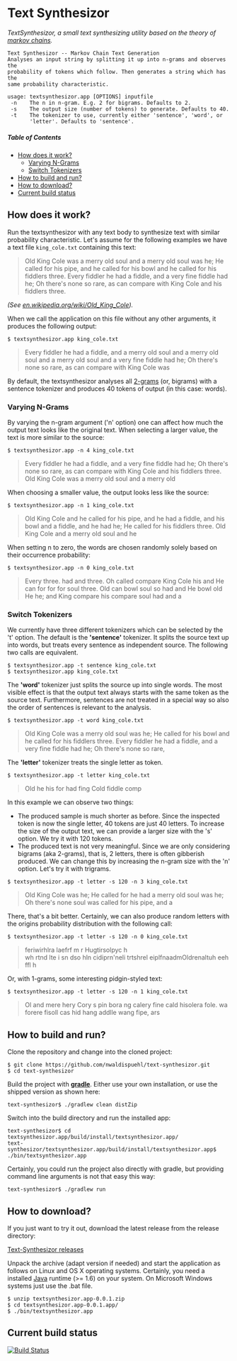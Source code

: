 # Text Synthesizor

_TextSynthesizor, a small text synthesizing utility based on the theory of [markov chains](http://en.wikipedia.org/wiki/Markov_chain)._

```
Text Synthesizor -- Markov Chain Text Generation
Analyses an input string by splitting it up into n-grams and observes the 
probability of tokens which follow. Then generates a string which has the 
same probability characteristic.

usage: textsynthesizor.app [OPTIONS] inputfile
 -n    The n in n-gram. E.g. 2 for bigrams. Defaults to 2.
 -s    The output size (number of tokens) to generate. Defaults to 40.
 -t    The tokenizer to use, currently either 'sentence', 'word', or
       'letter'. Defaults to 'sentence'.
```

##### Table of Contents  
* [How does it work?](#how_does_it_work)  
  * [Varying N-Grams](#varying_ngrams) 
  * [Switch Tokenizers](#switch_tokenizers) 
* [How to build and run?](#how_to_build_and_run)  
* [How to download?](#how_to_download)  
* [Current build status](#build)  

<a name='how_does_it_work' />

## How does it work?

Run the textsynthesizor with any text body to synthesize text with similar probability characteristic. Let's assume for the following examples we have a text file `king_cole.txt` containing this text:

> Old King Cole was a merry old soul
> and a merry old soul was he;
> He called for his pipe, and he called for his bowl
> and he called for his fiddlers three.
> Every fiddler he had a fiddle,
> and a very fine fiddle had he;
> Oh there's none so rare, as can compare
> with King Cole and his fiddlers three.

_(See [en.wikipedia.org/wiki/Old_King_Cole](http://en.wikipedia.org/wiki/Old_King_Cole))._

When we call the application on this file without any other arguments, it produces the following output:
```
$ textsynthesizor.app king_cole.txt
```
> Every fiddler he had a fiddle, and a merry old soul and a merry old soul and a merry old soul and a very fine fiddle had he; Oh there's none so rare, as can compare with King Cole was

By default, the textsynthesizor analyses all [2-grams](http://en.wikipedia.org/wiki/N-gram) (or, bigrams) with a sentence tokenizer and produces 40 tokens of output (in this case: words).

<a name='varying_ngrams' />

### Varying N-Grams

By varying the n-gram argument ('n' option) one can affect how much the output text looks like the original text. When selecting a larger value, the text is more similar to the source:
```
$ textsynthesizor.app -n 4 king_cole.txt
```
> Every fiddler he had a fiddle, and a very fine fiddle had he; Oh there's none so rare, as can compare with King Cole and his fiddlers three. Old King Cole was a merry old soul and a merry old

When choosing a smaller value, the output looks less like the source:
```
$ textsynthesizor.app -n 1 king_cole.txt
```
> Old King Cole and he called for his pipe, and he had a fiddle, and his bowl and a fiddle, and he had he; He called for his fiddlers three. Old King Cole and a merry old soul and he

When setting n to zero, the words are chosen randomly solely based on their occurrence probability:
```
$ textsynthesizor.app -n 0 king_cole.txt
```
> Every three. had and three. Oh called compare King Cole his and He can for for for soul three. Old can bowl soul so had and He bowl old He he; and King compare his compare soul had and a

<a name='switch_tokenizers' />

### Switch Tokenizers

We currently have three different tokenizers which can be selected by the 't' option. The default is the **'sentence'** tokenizer. It splits the source text up into words, but treats every sentence as independent source. The following two calls are equivalent.
```
$ textsynthesizor.app -t sentence king_cole.txt
$ textsynthesizor.app king_cole.txt
```

The **'word'** tokenizer just splits the source up into single words. The most visible effect is that the output text always starts with the same token as the source text. Furthermore, sentences are not treated in a special way so also the order of sentences is relevant to the analysis.
```
$ textsynthesizor.app -t word king_cole.txt
```
> Old King Cole was a merry old soul was he; He called for his bowl and he called for his fiddlers three. Every fiddler he had a fiddle, and a very fine fiddle had he; Oh there's none so rare,

The **'letter'** tokenizer treats the single letter as token.
```
$ textsynthesizor.app -t letter king_cole.txt
```
> Old he his for had fing Cold fiddle comp

In this example we can observe two things:

* The produced sample is much shorter as before. Since the inspected token is now the single letter, 40 tokens are just 40 letters. To increase the size of the output text, we can provide a larger size with the 's' option. We try it with 120 tokens.
* The produced text is not very meaningful. Since we are only considering bigrams (aka 2-grams), that is, 2 letters, there is often gibberish produced. We can change this by increasing the n-gram size with the 'n' option. Let's try it with trigrams.

```
$ textsynthesizor.app -t letter -s 120 -n 3 king_cole.txt
```
> Old King Cole was he;
> He called for he had a merry old soul was he;
> Oh there's none soul was called for his pipe, and a

There, that's a bit better. Certainly, we can also produce random letters with the origins probability distribution with the following call:
```
$ textsynthesizor.app -t letter -s 120 -n 0 king_cole.txt
```
> feriwirhlra  laefrf m r Hugtirsolpyc h  
> wh rtnd lte i
> sn
> dso hln cidiprn'neli trtshrel
> eiplfnaadmOldrenaltuh eeh ffl h

Or, with 1-grams, some interesting pidgin-styled text:
```
$ textsynthesizor.app -t letter -s 120 -n 1 king_cole.txt
```
> Ol
> and mere hery Cory s pin bora ng calery fine cald hisolera fole.
> wa forere fisoll cas hid hang addlle wang fipe,
> ars

<a name='how_to_build_and_run' />

## How to build and run?

Clone the repository and change into the cloned project:
```
$ git clone https://github.com/nwaldispuehl/text-synthesizor.git
$ cd text-synthesizor
``` 

Build the project with [**gradle**](http://www.gradle.org/). Either use your own installation, or use the shipped version as shown here:
```
text-synthesizor$ ./gradlew clean distZip
``` 

Switch into the build directory and run the installed app:
```
text-synthesizor$ cd textsynthesizor.app/build/install/textsynthesizor.app/
text-synthesizor/textsynthesizor.app/build/install/textsynthesizor.app$ ./bin/textsynthesizor.app
``` 

Certainly, you could run the project also directly with gradle, but providing command line arguments is not that easy this way:
```
text-synthesizor$ ./gradlew run
```

<a name='how_to_download' />

## How to download?

If you just want to try it out, download the latest release from the release directory:

[Text-Synthesizor releases](https://github.com/nwaldispuehl/text-synthesizor/releases)

Unpack the archive (adapt version if needed) and start the application as follows on Linux and OS X operating systems. Certainly, you need a installed [Java](http://www.java.com/) runtime (>= 1.6) on your system. On Microsoft Windows systems just use the .bat file.

```
$ unzip textsynthesizor.app-0.0.1.zip
$ cd textsynthesizor.app-0.0.1.app/
$ ./bin/textsynthesizor.app
``` 

<a name='build' />

## Current build status

[![Build Status](https://travis-ci.org/nwaldispuehl/text-synthesizor.svg?branch=master)](https://travis-ci.org/nwaldispuehl/text-synthesizor)
